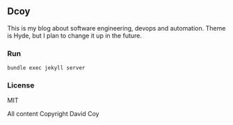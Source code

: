 ## Dcoy

This is my blog about software engineering, devops and automation. Theme is Hyde, but I plan to change it up in the future.

### Run

```
bundle exec jekyll server
```

### License
MIT

All content Copyright David Coy